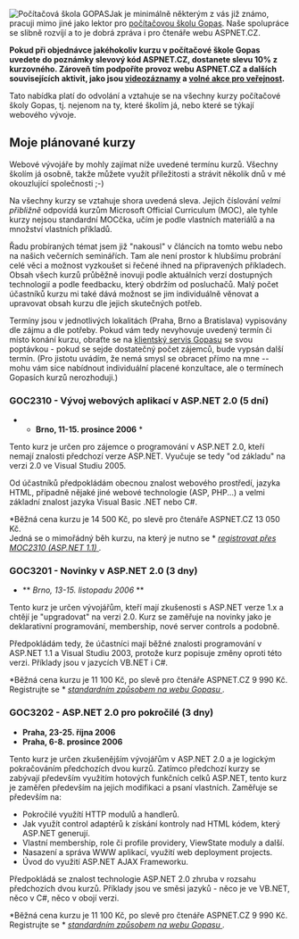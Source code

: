 <!-- dcterms:identifier = aspnetcz#116 -->
<!-- dcterms:title = Sleva na vývojářské kurzy pro čtenáře ASPNET.CZ -->
<!-- dcterms:abstract = Chcete získat vědomosti (nejenom) o ASP.NET 2.0 se slevou a zároveň přispět na provoz a další rozvoj vašeho oblíbeného webu a s ním souvisejících aktivit? Pro čtenáře ASPNET.CZ jsme ve spolupráci s počítačovou školou Gopas připravili speciální slevu na vývojářské kurzy, včetně mých vlastních. -->
<!-- np9:categoryId = 6 -->
<!-- x4w:category = Akce a události -->
<!-- np9:authorId = 1 -->
<!-- np9:authorEmail = michal.valasek@altairis.cz -->
<!-- dcterms:creator = Michal Altair Valášek -->
<!-- dcterms:created = 2006-10-18T02:31:08.5+02:00 -->
<!-- dcterms:dateAccepted = 2006-10-18T02:31:08.5+02:00 -->

 ![Počítačová škola GOPAS](https://www.cdn.altairis.cz/Blog/2006/20061018-gopas.jpg)Jak je minimálně některým z vás již známo, pracuji mimo jiné jako lektor pro [počítačovou školu Gopas](http://www.gopas.cz/). Naše spolupráce se slibně rozvíjí a to je dobrá zpráva i pro čtenáře webu ASPNET.CZ.

 **Pokud při objednávce jakéhokoliv kurzu v počítačové škole Gopas uvedete do poznámky slevový kód ASPNET.CZ, dostanete slevu 10% z kurzovného. Zároveň tím podpoříte provoz webu ASPNET.CZ a dalších souvisejících aktivit, jako jsou [videozáznamy](http://videoarchiv.altairis.cz/) a [volné akce pro veřejnost](http://akce.altairis.cz/).** 

Tato nabídka platí do odvolání a vztahuje se na všechny kurzy počítačové školy Gopas, tj. nejenom na ty, které školím já, nebo které se týkají webového vývoje.

## Moje plánované kurzy

Webové vývojáře by mohly zajímat níže uvedené termínu kurzů. Všechny školím já osobně, takže můžete využít příležitosti a strávit několik dnů v mé okouzlující společnosti ;-)

Na všechny kurzy se vztahuje shora uvedená sleva. Jejich číslování *velmi přibližně* odpovídá kurzům Microsoft Official Curriculum (MOC), ale tyhle kurzy nejsou standardní MOCčka, učím je podle vlastních materiálů a na množství vlastních příkladů.

Řadu probíraných témat jsem již "nakousl" v článcích na tomto webu nebo na našich večerních seminářích. Tam ale není prostor k hlubšímu probrání celé věci a možnost vyzkoušet si řečené ihned na připravených příkladech. Obsah všech kurzů průběžně inovuji podle aktuálních verzí dostupných technologií a podle feedbacku, který obdržím od posluchačů. Malý počet účastníků kurzu mi také dává možnost se jim individuálně věnovat a upravovat obsah kurzu dle jejich skutečných potřeb.

Termíny jsou v jednotlivých lokalitách (Praha, Brno a Bratislava) vypisovány dle zájmu a dle potřeby. Pokud vám tedy nevyhovuje uvedený termín či místo konání kurzu, obraťte se na [klientský servis Gopasu](http://www.gopas.cz/Clanek.aspx?IDClanku=65) se svou poptávkou - pokud se sejde dostatečný počet zájemců, bude vypsán další termín. (Pro jistotu uvádím, že nemá smysl se obracet přímo na mne -- mohu vám sice nabídnout individuální placené konzultace, ale o termínech Gopasích kurzů nerozhoduji.)

### GOC2310 - Vývoj webových aplikací v ASP.NET 2.0 (5 dní)

*   * **Brno, 11-15. prosince 2006** *  

Tento kurz je určen pro zájemce o programování v ASP.NET 2.0, kteří nemají znalosti předchozí verze ASP.NET. Vyučuje se tedy "od základu" na verzi 2.0 ve Visual Studiu 2005.

Od účastníků předpokládám obecnou znalost webového prostředí, jazyka HTML, případně nějaké jiné webové technologie (ASP, PHP...) a velmi základní znalost jazyka Visual Basic .NET nebo C#.

 *Běžná cena kurzu je 14 500 Kč, po slevě pro čtenáře ASPNET.CZ 13 050 Kč.   
Jedná se o mimořádný běh kurzu, na který je nutno se * [ *registrovat přes MOC2310 (ASP.NET 1.1)* ](http://www.gopas.cz/DetailKurzu.aspx?IDKurzu=3142) *.* 

### GOC3201 - Novinky v ASP.NET 2.0 (3 dny)

*   ** *Brno, 13-15. listopadu 2006* **  

Tento kurz je určen vývojářům, kteří mají zkušenosti s ASP.NET verze 1.x a chtějí je "upgradovat" na verzi 2.0. Kurz se zaměřuje na novinky jako je deklarativní programování, membership, nové server controls a podobně.

Předpokládám tedy, že účastníci mají běžné znalosti programování v ASP.NET 1.1 a Visual Studiu 2003, protože kurz popisuje změny oproti této verzi. Příklady jsou v jazycích VB.NET i C#.

 *Běžná cena kurzu je 11 100 Kč, po slevě pro čtenáře ASPNET.CZ 9 990 Kč.  
Registrujte se * [ *standardním způsobem na webu Gopasu* ](http://www.gopas.cz/DetailKurzu.aspx?IDKurzu=3489) *.* 

### GOC3202 - ASP.NET 2.0 pro pokročilé (3 dny)

*   **Praha, 23-25. října 2006** 
*   **Praha, 6-8. prosince 2006**  

Tento kurz je určen zkušenějším vývojářům v ASP.NET 2.0 a je logickým pokračováním předchozích dvou kurzů. Zatímco předchozí kurzy se zabývají především využitím hotových funkčních celků ASP.NET, tento kurz je zaměřen především na jejich modifikaci a psaní vlastních. Zaměřuje se především na:

*   Pokročilé využítí HTTP modulů a handlerů.
*   Jak využít control adaptérů k získání kontroly nad HTML kódem, který ASP.NET generují.
*   Vlastní membership, role či profile providery, ViewState moduly a další.
*   Nasazení a správa WWW aplikací, využití web deployment projects.
*   Úvod do využití ASP.NET AJAX Frameworku. 

Předpokládá se znalost technologie ASP.NET 2.0 zhruba v rozsahu předchozích dvou kurzů. Příklady jsou ve směsi jazyků - něco je ve VB.NET, něco v C#, něco v obojí verzi.

 *Běžná cena kurzu je 11 100 Kč, po slevě pro čtenáře ASPNET.CZ 9 990 Kč.  
Registrujte se * [ *standardním způsobem na webu Gopasu* ](http://www.gopas.cz/DetailKurzu.aspx?IDKurzu=3524) *.* 